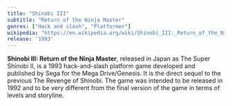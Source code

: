 ```yaml
---
title: "Shinobi III"
subtitle: "Return of the Ninja Master"
genres: ["Hack and slash", "Platformer"]
wikipedia: "https://en.wikipedia.org/wiki/Shinobi_III:_Return_of_the_Ninja_Master"
release: '1993'
---
```

**Shinobi III: Return of the Ninja Master**, released in Japan as The Super Shinobi II, is a 1993 hack-and-slash platform game developed and published by Sega for the Mega Drive/Genesis. It is the direct sequel to the previous The Revenge of Shinobi. The game was intended to be released in 1992 and to be very different from the final version of the game in terms of levels and storyline. 